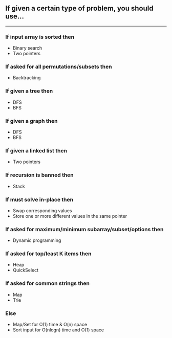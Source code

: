## If given a certain type of problem, you should use...

---

### If input array is sorted then

- Binary search
- Two pointers

### If asked for all permutations/subsets then

- Backtracking

### If given a tree then

- DFS
- BFS

### If given a graph then

- DFS
- BFS

### If given a linked list then

- Two pointers

### If recursion is banned then

- Stack

### If must solve in-place then

- Swap corresponding values
- Store one or more different values in the same pointer

### If asked for maximum/minimum subarray/subset/options then

- Dynamic programming

### If asked for top/least K items then

- Heap
- QuickSelect

### If asked for common strings then

- Map
- Trie

### Else

- Map/Set for O(1) time & O(n) space
- Sort input for O(nlogn) time and O(1) space
